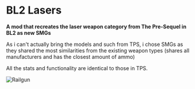 # BL2 Lasers

**A mod that recreates the laser weapon category from The Pre-Sequel in BL2 as new SMGs**

As i can't actually bring the models and such from TPS, i chose SMGs as they shared the most similarities from the existing weapon types (shares all manufacturers and has the closest amount of ammo)

All the stats and functionality are identical to those in TPS.

![Railgun](https://i.imgur.com/SlCVUeS.png)
